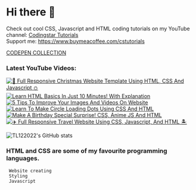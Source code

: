 # Hi there 👋

Check out cool CSS, Javascript and HTML coding tutorials on my YouTube channel: [Codingstar Tutorials](https://www.youtube.com/@CodingstarTutorials) <br>
Support me: https://www.buymeacoffee.com/cstutorials

[CODEPEN COLLECTION](https://codepen.io/collection/gYGjEB)

### Latest YouTube Videos: <br>

<!-- BEGIN YOUTUBE-CARDS -->
[![🎄 Full Responsive Christmas Website Template Using HTML, CSS And Javascript ⛄](https://ytcards.demolab.com/?id=jjslzo4TWk4&title=%F0%9F%8E%84+Full+Responsive+Christmas+Website+Template+Using+HTML%2C+CSS+And+Javascript+%E2%9B%84&lang=en&timestamp=1668508035&background_color=%230d1117&title_color=%23ffffff&stats_color=%23dedede&width=250 "🎄 Full Responsive Christmas Website Template Using HTML, CSS And Javascript ⛄")](https://www.youtube.com/watch?v=jjslzo4TWk4)
[![Learn HTML Basics In Just 10 Minutes! With Explanation](https://ytcards.demolab.com/?id=7llRJvSv00U&title=Learn+HTML+Basics+In+Just+10+Minutes%21+With+Explanation&lang=en&timestamp=1668224363&background_color=%230d1117&title_color=%23ffffff&stats_color=%23dedede&width=250 "Learn HTML Basics In Just 10 Minutes! With Explanation")](https://www.youtube.com/watch?v=7llRJvSv00U)
[![5 Tips To Improve Your Images And Videos On Website](https://ytcards.demolab.com/?id=MAb9oHmf4Jc&title=5+Tips+To+Improve+Your+Images+And+Videos+On+Website&lang=en&timestamp=1668048241&background_color=%230d1117&title_color=%23ffffff&stats_color=%23dedede&width=250 "5 Tips To Improve Your Images And Videos On Website")](https://www.youtube.com/watch?v=MAb9oHmf4Jc)
[![Learn To Make Circle Loading Dots Using CSS And HTML](https://ytcards.demolab.com/?id=fpc_eRQjYiY&title=Learn+To+Make+Circle+Loading+Dots+Using+CSS+And+HTML&lang=en&timestamp=1667986303&background_color=%230d1117&title_color=%23ffffff&stats_color=%23dedede&width=250 "Learn To Make Circle Loading Dots Using CSS And HTML")](https://www.youtube.com/watch?v=fpc_eRQjYiY)
[![Make A Birthday Special Surprise! CSS, Anime JS And HTML](https://ytcards.demolab.com/?id=NzXVjuWAF8Q&title=Make+A+Birthday+Special+Surprise%21+CSS%2C+Anime+JS+And+HTML&lang=en&timestamp=1667812558&background_color=%230d1117&title_color=%23ffffff&stats_color=%23dedede&width=250 "Make A Birthday Special Surprise! CSS, Anime JS And HTML")](https://www.youtube.com/watch?v=NzXVjuWAF8Q)
[![✈️ Full Responsive Travel Website Using CSS, Javascript, And HTML 🏝️](https://ytcards.demolab.com/?id=WKIq2h5-fFQ&title=%E2%9C%88%EF%B8%8F+Full+Responsive+Travel+Website+Using+CSS%2C+Javascript%2C+And+HTML+%F0%9F%8F%9D%EF%B8%8F&lang=en&timestamp=1667563231&background_color=%230d1117&title_color=%23ffffff&stats_color=%23dedede&width=250 "✈️ Full Responsive Travel Website Using CSS, Javascript, And HTML 🏝️")](https://www.youtube.com/watch?v=WKIq2h5-fFQ)
<!-- END YOUTUBE-CARDS -->


 <a> <img alt = "TL122022's GitHub stats" src="https://readme-typing-svg.herokuapp.com?font=rubik&color=ADBAC7&center=true&vCenter=true&lines=I+am+a+coder;I+am+a+creator;I+am+a+designer"></a>

 ### HTML and CSS are some of my favourite programming languages.

```
 Website creating
 Styling
 Javascript
```
